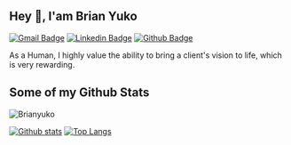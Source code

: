 ## Hey 👋, I'am Brian Yuko
[![Gmail Badge](https://img.shields.io/badge/-brianyuko45@gmail.com-c14438?style=flat&logo=Gmail&logoColor=white&link=mailto:brianyuko45@gmail.com)](mailto:brianyuko45@gmail.com) 
[![Linkedin Badge](https://img.shields.io/badge/-https://www.linkedin.com/in/brianyuko/-0072b1?style=flat&logo=Linkedin&logoColor=white&link=https://www.linkedin.com/in/https://www.linkedin.com/in/brianyuko//)](https://www.linkedin.com/in/https://www.linkedin.com/in/brianyuko//) [![Github Badge](https://img.shields.io/badge/-Brianyuko-grey?style=flat&logo=github&logoColor=white&link=https://github.com/Brianyuko/)](https://www.github.com/Brianyuko/) <p align='left'>As a Human, I highly value the ability to bring a client's vision to life, which is very rewarding.</p>
## Some of my Github Stats
<p align=left> <img src=https://komarev.com/ghpvc/?username=Brianyuko alt=Brianyuko /> </p>

[![Github stats](https://github-readme-stats.vercel.app/api?username=Brianyuko&show_icons=true&include_all_commits=true)](https://github.com/Brianyuko/github-readme-stats)
[![Top Langs](https://github-readme-stats.vercel.app/api/top-langs/?username=Brianyuko&layout=compact)](https://github.com/Brianyuko/github-readme-stats)
